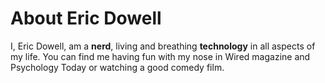 # About Eric Dowell
I, Eric Dowell, am a <strong>nerd</strong>, living and breathing <strong>technology</strong> in all aspects of my life. 
You can find me having fun with my nose in Wired magazine and Psychology Today or watching a good comedy film.
